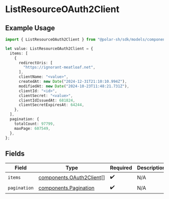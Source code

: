 # ListResourceOAuth2Client

## Example Usage

```typescript
import { ListResourceOAuth2Client } from "@polar-sh/sdk/models/components/listresourceoauth2client.js";

let value: ListResourceOAuth2Client = {
  items: [
    {
      redirectUris: [
        "https://ignorant-meatloaf.net",
      ],
      clientName: "<value>",
      createdAt: new Date("2024-12-31T21:10:10.994Z"),
      modifiedAt: new Date("2024-10-23T11:48:21.731Z"),
      clientId: "<id>",
      clientSecret: "<value>",
      clientIdIssuedAt: 681824,
      clientSecretExpiresAt: 64244,
    },
  ],
  pagination: {
    totalCount: 97799,
    maxPage: 607549,
  },
};
```

## Fields

| Field                                                                | Type                                                                 | Required                                                             | Description                                                          |
| -------------------------------------------------------------------- | -------------------------------------------------------------------- | -------------------------------------------------------------------- | -------------------------------------------------------------------- |
| `items`                                                              | [components.OAuth2Client](../../models/components/oauth2client.md)[] | :heavy_check_mark:                                                   | N/A                                                                  |
| `pagination`                                                         | [components.Pagination](../../models/components/pagination.md)       | :heavy_check_mark:                                                   | N/A                                                                  |